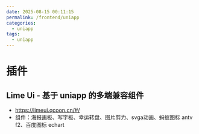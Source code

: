 ```yaml
---
date: 2025-08-15 00:11:15
permalink: /frontend/uniapp
categories:
  - uniapp
tags:
  - uniapp
---
```


# 插件

## Lime Ui - 基于 uniapp 的多端兼容组件

- <https://limeui.qcoon.cn/#/>
- 组件：海报画板、写字板、幸运转盘、图片剪力、svga动画、蚂蚁图标 antv f2、百度图标 echart

